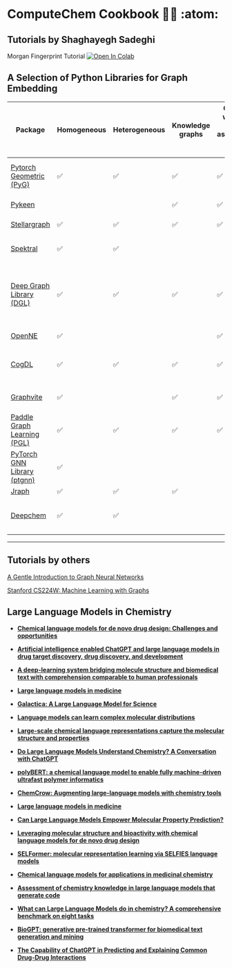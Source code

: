 # ComputeChem Cookbook :woman_technologist: :atom:

## Tutorials by Shaghayegh Sadeghi

Morgan Fingerprint Tutorial
[![Open In Colab](https://colab.research.google.com/assets/colab-badge.svg)](https://colab.research.google.com/drive/1MaqIHrR956pPA86izjmA-gq_RsrRcMtp?usp=sharing)


## A Selection of Python Libraries for Graph Embedding

|Package|Homogeneous|	Heterogeneous| 	Knowledge graphs|	Graphs without data associated with nodes|Framework| Contributor|
|-------|-----------|--------------|------------------|------------------------------------------|---------|------------|
|[Pytorch Geometric (PyG)](https://pytorch-geometric.readthedocs.io/en/latest/)|:white_check_mark:		|:white_check_mark:			|:white_check_mark:	 	|:white_check_mark:			|PyTorch|Dortmund University of Technology|
|[Pykeen](https://pykeen.readthedocs.io/en/stable/)                 |           |	            | :white_check_mark:		|:white_check_mark:		|PyTorch&University of Bonn|
|[Stellargraph](https://stellargraph.readthedocs.io/en/latest/)|:white_check_mark:|:white_check_mark:	| :white_check_mark:	|:white_check_mark:	|TensorFlow|CSIRO's Data61|
|[Spektral](https://graphneural.network/)|:white_check_mark:|:white_check_mark:	| 	|	|TF2/ Keras&Daniele Grattarola |
|[Deep Graph Library (DGL)](https://www.dgl.ai/)|:white_check_mark:	|:white_check_mark:	| :white_check_mark:		|:white_check_mark:		|PyTorch/ MXNet/ TensorFlow| New York University and Amazon Web Services (AWS)|
|[OpenNE](https://github.com/thunlp/OpenNE)|:white_check_mark:	|	| 	|:white_check_mark:		|TensorFlow/ PyTorch | Tsinghua University|
|[CogDL](https://docs.cogdl.ai/en/latest/)|:white_check_mark:	|:white_check_mark:		| :white_check_mark:	|:white_check_mark:		|PyTorch/ TensorFlow &Tsinghua University|
|[Graphvite](https://graphvite.io/)|:white_check_mark:|	| :white_check_mark:		|:white_check_mark:	|Linux/ Python|Mila-Quebec AI Institute |
|[Paddle Graph Learning (PGL)](https://pgl.readthedocs.io/en/latest/)|:white_check_mark:|:white_check_mark:	| :white_check_mark:		|:white_check_mark:	|PaddlePaddle/ Cython|Baidu|
|[PyTorch GNN Library (ptgnn)](https://github.com/microsoft/ptgnn)|:white_check_mark:	|	| 	|	|PyTorch|Microsoft|
|[Jraph](https://jraph.readthedocs.io/en/latest/)|:white_check_mark:	|:white_check_mark:		| :white_check_mark:		|	|Python, JAX|DeepMinD|
|[Deepchem](https://deepchem.io/)|:white_check_mark:	|:white_check_mark:	| 	|	|Tensorflow, pytorch, jax| Deep Forest Sciences (Bharath Ramsundar)|

---
## Tutorials by others

[A Gentle Introduction to Graph Neural Networks](https://distill.pub/2021/gnn-intro/)

[Stanford CS224W: Machine Learning with Graphs](https://youtube.com/playlist?list=PLoROMvodv4rPLKxIpqhjhPgdQy7imNkDn&si=At9TZfN77X9m47Nj)

## Large Language Models in Chemistry
* [**Chemical language models for de novo drug design: Challenges and opportunities**](https://www.sciencedirect.com/science/article/pii/S0959440X23000015)

* [**Artificial intelligence enabled ChatGPT and large language models in drug target discovery, drug discovery, and development**](https://www.ncbi.nlm.nih.gov/pmc/articles/PMC10481150/pdf/main.pdf)

* [**A deep-learning system bridging molecule structure and biomedical text with comprehension comparable to human professionals**](https://www.nature.com/articles/s41467-022-28494-3)

* [**Large language models in medicine**](https://www.nature.com/articles/s41591-023-02448-8)

* [**Galactica: A Large Language Model for Science**](https://arxiv.org/pdf/2211.09085.pdf)

* [**Language models can learn complex molecular distributions**](https://www.nature.com/articles/s41467-022-30839-x)

* [**Large-scale chemical language representations capture the molecular structure and properties**](https://www.nature.com/articles/s42256-022-00580-7)

* [**Do Large Language Models Understand Chemistry? A Conversation with ChatGPT**](https://pubs.acs.org/doi/full/10.1021/acs.jcim.3c00285)

* [**polyBERT: a chemical language model to enable fully machine-driven ultrafast polymer informatics**](https://www.nature.com/articles/s41467-023-39868-6)

* [**ChemCrow: Augmenting large-language models with chemistry tools**](https://arxiv.org/pdf/2304.05376.pdf)

* [**Large language models in medicine**](https://www.nature.com/articles/s41591-023-02448-8)

* [**Can Large Language Models Empower Molecular Property Prediction?**](https://arxiv.org/pdf/2307.07443.pdf)

* [**Leveraging molecular structure and bioactivity with chemical language models for de novo drug design**](https://www.nature.com/articles/s41467-022-35692-6)

* [**SELFormer: molecular representation learning via SELFIES language models**](https://iopscience.iop.org/article/10.1088/2632-2153/acdb30/meta)

* [**Chemical language models for applications in medicinal chemistry**](https://www.future-science.com/doi/full/10.4155/fmc-2022-0315)

* [**Assessment of chemistry knowledge in large language models that generate code**](https://pubs.rsc.org/en/content/articlehtml/2023/dd/d2dd00087c)

* [**What can Large Language Models do in chemistry? A comprehensive benchmark on eight tasks**](https://arxiv.org/pdf/2305.18365.pdf)

* [**BioGPT: generative pre-trained transformer for biomedical text generation and mining**](https://academic.oup.com/bib/article/23/6/bbac409/6713511?guestAccessKey=a66d9b5d-4f83-4017-bb52-405815c907b9&login=true)
* [**The Capability of ChatGPT in Predicting and Explaining Common Drug-Drug Interactions**](https://assets.cureus.com/uploads/original_article/pdf/145767/20230416-31873-4tofy1.pdf)


